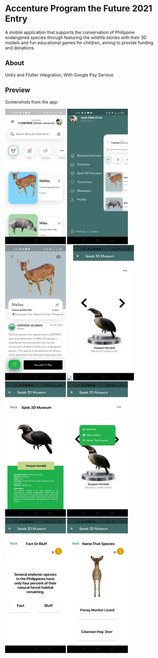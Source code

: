 # Accenture Program the Future 2021 Entry

A mobile application that supports the conservation of Philippine endangered species through featuring the wildlife stories with their 3D models and fun educational games for children, aiming to provide funding and donations.


## About

Unity and Flutter integration, With Google Pay Service
## Preview

Screenshots from the app:

<img src="images/snapshots/1.jpg" width = "200"></img>
<img src="images/snapshots/2.jpg" width = "200"></img>
<img src="images/snapshots/3.jpg" width = "200"></img>
<img src="images/snapshots/4.jpg" width = "200"></img>
<img src="images/snapshots/5.jpg" width = "200"></img>
<img src="images/snapshots/6.jpg" width = "200"></img>
<img src="images/snapshots/7.jpg" width = "200"></img>
<img src="images/snapshots/8.jpg" width = "200"></img>
<img src="images/snapshots/9.jpg" width = "200"></img>



